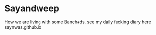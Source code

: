 # Sayandweep
How we are living with some Banch#ds.
see my daily fucking diary here saynwas.github.io
